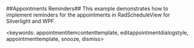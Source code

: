 ##Appointments Reminders##
This example demonstrates how to implement reminders for the appointments in RadScheduleView for Silverlight and WPF.

<keywords: appointmentitemcontenttemplate, editappointmentdialogstyle, appointmenttemplate, snooze, dismiss>